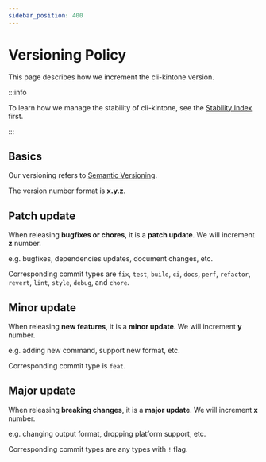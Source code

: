 ```yaml
---
sidebar_position: 400
---
```


# Versioning Policy

This page describes how we increment the cli-kintone version.

:::info

To learn how we manage the stability of cli-kintone, see the [Stability Index](./stability-index.md) first.

:::

## Basics

Our versioning refers to [Semantic Versioning](https://semver.org/).

The version number format is **x.y.z**.

## Patch update

When releasing **bugfixes or chores**, it is a **patch update**. We will increment **z** number.

e.g. bugfixes, dependencies updates, document changes, etc.

Corresponding commit types are
`fix`, `test`, `build`, `ci`, `docs`, `perf`, `refactor`, `revert`, `lint`, `style`, `debug`, and `chore`.

## Minor update

When releasing **new features**, it is a **minor update**. We will increment **y** number.

e.g. adding new command, support new format, etc.

Corresponding commit type is `feat`.

## Major update

When releasing **breaking changes**, it is a **major update**. We will increment **x** number.

e.g. changing output format, dropping platform support, etc.

Corresponding commit types are any types with `!` flag.
